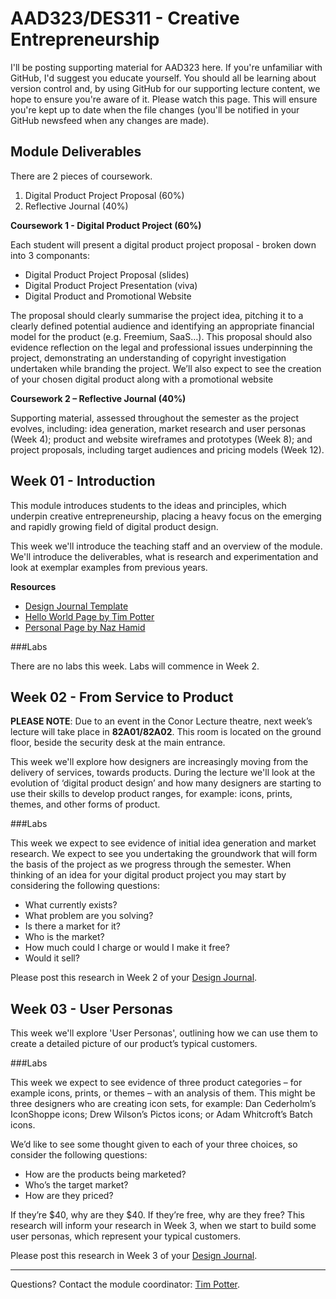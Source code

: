 AAD323/DES311 - Creative Entrepreneurship
==========================================

I'll be posting supporting material for AAD323 here. If you're unfamiliar with GitHub, I'd suggest you educate yourself. You should all be learning about version control and, by using GitHub for our supporting lecture content, we hope to ensure you're aware of it. Please watch this page. This will ensure you're kept up to date when the file changes (you'll be notified in your GitHub newsfeed when any changes are made).

Module Deliverables
-------------------

There are 2 pieces of coursework.

1. Digital Product Project Proposal (60%)
2. Reflective Journal (40%)

__Coursework 1 - Digital Product Project (60%)__

Each student will present a digital product project proposal - broken down into 3 componants:

+ Digital Product Project Proposal (slides)
+ Digital Product Project Presentation (viva)
+ Digital Product and Promotional Website

The proposal should clearly summarise the project idea, pitching it to a clearly defined potential audience and identifying an appropriate financial model for the product (e.g. Freemium, SaaS…). This proposal should also evidence reflection on the legal and professional issues underpinning the project, demonstrating an understanding of copyright investigation undertaken while branding the project. We’ll also expect to see the creation of your chosen digital product along with a promotional website

__Coursework 2 – Reflective Journal (40%)__

Supporting material, assessed throughout the semester as the project evolves, including: idea generation, market research and user personas (Week 4); product and website wireframes and prototypes (Week 8); and project proposals, including target audiences and pricing models (Week 12).


Week 01 - Introduction
----------------------

This module introduces students to the ideas and principles, which underpin creative entrepreneurship, placing a heavy focus on the emerging and rapidly growing field of digital product design.

This week we'll introduce the teaching staff and an overview of the module. We'll introduce the deliverables, what is research and experimentation and look at exemplar examples from previous years.

__Resources__

+ [Design Journal Template](resources/DES311_Design_Journal.zip)
+ [Hello World Page by Tim Potter](https://github.com/timpotter/hello-world-page)
+ [Personal Page by Naz Hamid](https://github.com/weightshift/The-Personal-Page)

###Labs

There are no labs this week. Labs will commence in Week 2.

Week 02 - From Service to Product
---------------------------------

__PLEASE NOTE__: Due to an event in the Conor Lecture theatre, next week’s lecture will take place in __82A01/82A02__. This room is located on the ground floor, beside the security desk at the main entrance.

This week we'll explore how designers are increasingly moving from the delivery of services, towards products.
During the lecture we'll look at the evolution of ‘digital product design’ and how many designers are starting to use their skills to develop product ranges, for example: icons, prints, themes, and other forms of product.

###Labs

This week we expect to see evidence of initial idea generation and market research. We expect to see you undertaking the groundwork that will form the basis of the project as we progress through the semester. When thinking of an idea for your digital product project you may start by considering the following questions:

+ What currently exists?
+ What problem are you solving?
+ Is there a market for it?
+ Who is the market?
+ How much could I charge or would I make it free?
+ Would it sell?

Please post this research in Week 2 of your [Design Journal](resources/DES311_Design_Journal.zip).

Week 03 - User Personas
-----------------------

This week we'll explore 'User Personas', outlining how we can use them to create a detailed picture of our product’s typical customers.

###Labs

This week we expect to see evidence of three product categories – for example icons, prints, or themes – with an analysis of them. This might be three designers who are creating icon sets, for example: Dan Cederholm’s IconShoppe icons; Drew Wilson’s Pictos icons; or Adam Whitcroft’s Batch icons.

We’d like to see some thought given to each of your three choices, so consider the following questions:

+ How are the products being marketed? 
+ Who’s the target market? 
+ How are they priced? 
 
If they’re $40, why are they $40. If they’re free, why are they free? This research will inform your research in Week 3, when we start to build some user personas, which represent your typical customers.

Please post this research in Week 3 of your [Design Journal](resources/DES311_Design_Journal.zip).

-------

Questions? Contact the module coordinator: [Tim Potter](mailto:tej.potter@ulster.ac.uk?Subject=DES311).

